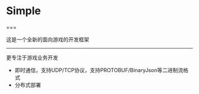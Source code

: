 # Simple
===

这是一个全新的面向游戏的开发框架

----
更专注于游戏业务开发

* 即时通信，支持UDP/TCP协议，支持PROTOBUF/BinaryJson等二进制流格式
* 分布式部署
